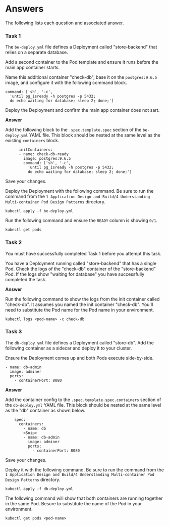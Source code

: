 # Answers

The following lists each question and associated answer.


### Task 1

The `be-deploy.yml` file defines a Deployment called "store-backend" that relies on a separate database.

Add a second container to the Pod template and ensure it runs before the main app container starts. 

Name this additional container "check-db", base it on the `postgres:9.6.5` image, and configure it with the following command block.

```
command: ['sh', '-c', 
  'until pg_isready -h postgres -p 5432; 
  do echo waiting for database; sleep 2; done;']
```

Deploy the Deployment and confirm the main app container does not sart.

**Answer**

Add the following block to the `.spec.template.spec` section of the `be-deploy.yml` YAML file. This block should be nested at the same level as the existing `containers` block.

```
      initContainers:
      - name: check-db-ready
        image: postgres:9.6.5
        command: ['sh', '-c', 
          'until pg_isready -h postgres -p 5432; 
          do echo waiting for database; sleep 2; done;']
```

Save your changes.

Deploy the Deployment with the following command. Be sure to run the command from the `1 Application Design and Build/4 Understanding Multi-container Pod Design Patterns` directory.

```
kubectl apply -f be-deploy.yml
```

Run the following command and ensure the `READY` column is showing `0/1`.

```
kubectl get pods
```


### Task 2

You must have successfully completed Task 1 before you attempt this task.

You have a Deployment running called "store-backend" that has a single Pod. Check the logs of the "check-db" container of the "store-backend" Pod. If the logs show "waiting for database" you have successfully completed the task.

**Answer**

Run the following command to show the logs from the init container called "check-db". It assumes you named the init container "check-db". You'll need to substitute the Pod name for the Pod name in your environment.

```
kubectl logs <pod-name> -c check-db
```


### Task 3

The `db-deploy.yml` file defines a Deployment called "store-db". Add the following container as a sidecar and deploy it to your cluster.

Ensure the Deployment comes up and both Pods execute side-by-side.

```
- name: db-admin
  image: adminer
  ports:
    - containerPort: 8080
```

**Answer**

Add the container config to the `.spec.template.spec.containers` section of the `db-deploy.yml` YAML file. This block should be nested at the same level as the "db" container as shown below.

```
    spec:
      containers:
        - name: db
        <Snip>
        - name: db-admin
          image: adminer
          ports:
            - containerPort: 8080
```

Save your changes.

Deploy it with the following command. Be sure to run the command from the `1 Application Design and Build/4 Understanding Multi-container Pod Design Patterns` directory.

```
kubectl apply -f db-deploy.yml
```

The following command will show that both containers are running together in the same Pod. Besure to substitute the name of the Pod in your environment.

```
kubectl get pods <pod-name>
```
